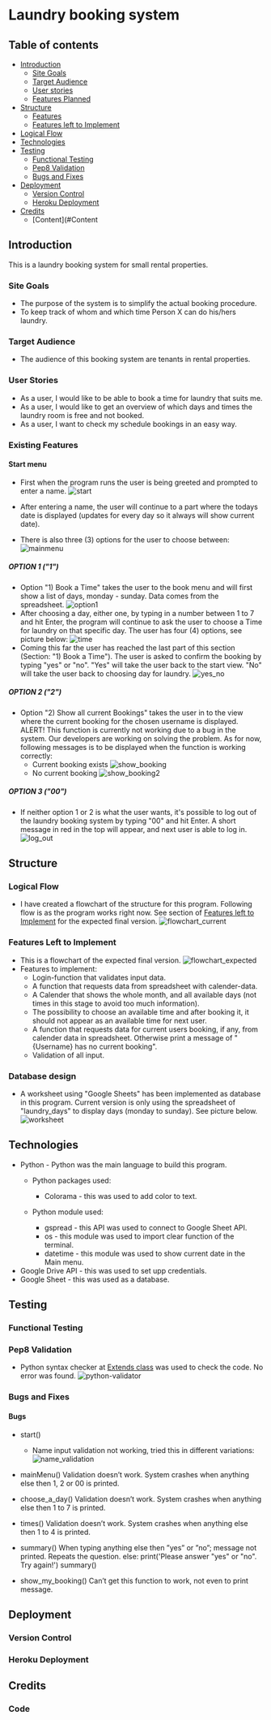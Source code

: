 # Laundry booking system

## Table of contents
* [Introduction](#Introduction)
    * [Site Goals](#Site-Goals)
    * [Target Audience](#Target-Audience)
    * [User stories](#User-Stories)
    * [Features Planned](#Features-Planned)
* [Structure](#Structure)
    * [Features](#Features)
    * [Features left to Implement](#Features-Left-to-Implement)
* [Logical Flow](#Logical-Flow)
* [Technologies](#Technologies)
* [Testing](#Testing)
    * [Functional Testing](#Functional-Testing)
    * [Pep8 Validation](#Pep8-Validation)
    * [Bugs and Fixes](#Bugs-and-Fixes)
* [Deployment](#Deployment)
    * [Version Control](#Version-Control)
    * [Heroku Deployment](#Heroku-Deployment)
* [Credits](#Credits)
  * [Content](#Content



## Introduction
This is a laundry booking system for small rental properties.

### Site Goals
* The purpose of the system is to simplify the actual booking procedure.
* To keep track of whom and which time Person X can do his/hers laundry. 

### Target Audience
* The audience of this booking system are tenants in rental properties. 

### User Stories
* As a user, I would like to be able to book a time for laundry that suits me.
* As a user, I would like to get an overview of which days and times the laundry room is free and not booked.
* As a user, I want to check my schedule bookings in an easy way.


### Existing Features
#### Start menu
* First when the program runs the user is being greeted and prompted to enter a name.
![start](/documents/images/pp3_start.png)

* After entering a name, the user will continue to a part where the todays date is displayed (updates for every day so it always will show current date).
* There is also three (3) options for the user to choose between:
![mainmenu](/documents/images/pp3_main_menu.png)

##### OPTION 1 ("1")
* Option "1) Book a Time" takes the user to the book menu and will first show a list of days, monday - sunday. Data comes from the spreadsheet.
![option1](/documents/images/pp3_option_1.png)
* After choosing a day, either one, by typing in a number between 1 to 7 and hit Enter, the program will continue to ask the user to choose a Time for laundry on that specific day. The user has four (4) options, see picture below:
![time](/documents/images/pp3_time.png)
* Coming this far the user has reached the last part of this section (Section: "1) Book a Time"). The user is asked to confirm the booking by typing "yes" or "no". "Yes" will take the user back to the start view. "No" will take the user back to choosing day for laundry.
![yes_no](/documents/images/pp3_yes_no.png)

##### OPTION 2 ("2")
* Option "2) Show all current Bookings" takes the user in to the view where the current booking for the chosen username is displayed. ALERT! This function is currently not working due to a bug in the system. Our developers are working on solving the problem. As for now, following messages is to be displayed when the function is working correctly:
    * Current booking exists
![show_booking](/documents/images/pp3_show_booking.png)
    * No current booking
![show_booking2](/documents/images/pp3_show_booking2.png)

##### OPTION 3 ("00")
* If neither option 1 or 2 is what the user wants, it's possible to log out of the laundry booking system by typing "00" and hit Enter. A short message in red in the top will appear, and next user is able to log in.
![log_out](/documents/images/pp3_log_out.png)    

## Structure
### Logical Flow
* I have created a flowchart of the structure for this program. Following flow is as the program works right now. See section of [Features left to Implement](#Features-Left-to-Implement) for the expected final version.
![flowchart_current](/documents/images/pp3_flowchart2.png)


### Features Left to Implement
* This is a flowchart of the expected final version. 
![flowchart_expected](/documents/images/pp3_flowchart.png)
* Features to implement:
    * Login-function that validates input data.
    * A function that requests data from spreadsheet with calender-data.
    * A Calender that shows the whole month, and all available days (not times in this stage to avoid too much information).
    * The possibility to choose an available time and after booking it, it should not appear as an available time for next user.
    * A function that requests data for current users booking, if any, from calender data in spreadsheet. Otherwise print a message of "{Username} has no current booking".
    * Validation of all input.

### Database design
* A worksheet using "Google Sheets" has been implemented as database in this program. Current version is only using the spreadsheet of "laundry_days" to display days (monday to sunday). See picture below.
![worksheet](/documents/images/pp3_worksheet.png)

## Technologies
* Python - Python was the main language to build this program.
    * Python packages used:
        - Colorama - this was used to add color to text.
    
    * Python module used:
        - gspread - this API was used to connect to Google Sheet API.
        - os - this module was used to import clear function of the terminal.
        - datetime - this module was used to show current date in the Main menu.
* Google Drive API - this was used to set upp credentials.
* Google Sheet - this was used as a database.

## Testing

### Functional Testing

### Pep8 Validation
* Python syntax checker at [Extends class](https://extendsclass.com/python-tester.html) was used to check the code. No error was found.
![python-validator](/documents/images/pp3_python_validator.png)

### Bugs and Fixes
#### Bugs
* start()
    * Name input validation not working, tried this in different variations:
	![name_validation](/documents/images/pp3_input_validation.png)
    

* mainMenu()
Validation doesn’t work. System crashes when anything else then 1, 2 or 00 is printed.

* choose_a_day()
Validation doesn’t work. System crashes when anything else then 1 to 7 is printed.

* times()
Validation doesn’t work. System crashes when anything else then 1 to 4 is printed.

* summary()
When typing anything else then ”yes” or ”no”; message not printed. Repeats the question.
	else:
        print('Please answer "yes" or "no". Try again!')
    summary()

* show_my_booking()
Can’t get this function to work, not even to print message. 


## Deployment

### Version Control

### Heroku Deployment

## Credits
### Code